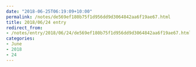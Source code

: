 ```yaml
---
date: "2018-06-25T06:19:09+10:00"
permalink: /notes/de569ef180b75f1d956dd9d3064842aa6f19ae67.html
title: 2018/06/24 entry
redirect_from:
- /notes/entry/2018/06/24/de569ef180b75f1d956dd9d3064842aa6f19ae67.html
categories:
- June
- 2018
- 24
---
```

